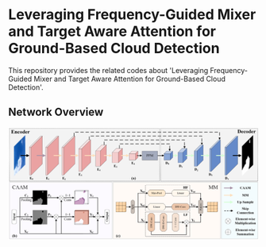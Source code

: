 # Leveraging Frequency-Guided Mixer and Target Aware Attention for Ground-Based Cloud Detection
  This repository provides the related codes about 'Leveraging Frequency-Guided Mixer and Target Aware Attention for Ground-Based Cloud Detection'.
  
## Network Overview
 ![Image](https://github.com/chenD321/Mixer-CAAM-Cloud-Detection/blob/main/overall%20architecture.png)
